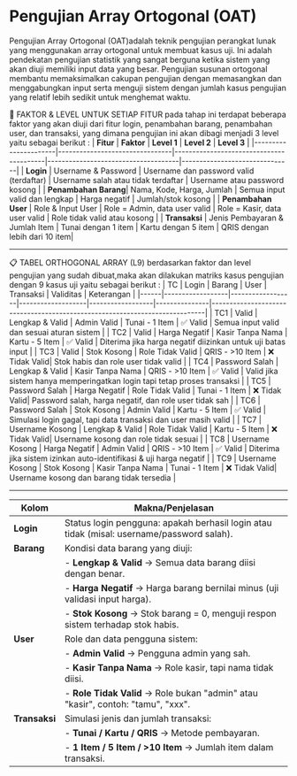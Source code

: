 # Pengujian Array Ortogonal (OAT) 
  Pengujian Array Ortogonal (OAT)adalah teknik pengujian perangkat lunak yang menggunakan array ortogonal untuk membuat kasus uji. Ini adalah pendekatan
  pengujian statistik yang sangat berguna ketika sistem yang akan diuji memiliki input data yang besar. Pengujian susunan ortogonal membantu memaksimalkan 
  cakupan pengujian dengan memasangkan dan menggabungkan input serta menguji sistem dengan
  jumlah kasus pengujian yang relatif lebih sedikit untuk menghemat waktu.
  
🧩 FAKTOR & LEVEL UNTUK SETIAP FITUR
   pada tahap ini terdapat beberapa faktor yang akan  diuji dari fitur login, penambahan barang, penambahan user, dan transaksi, yang dimana pengujian ini akan dibagi menjadi 3 level yaitu sebagai berikut :
| **Fitur**             | **Faktor**                     | **Level 1**                             | **Level 2**                         | **Level 3**                    |
|----------------------|--------------------------------|-----------------------------------------|-------------------------------------|-------------------------------|
| **Login**            | Username & Password            | Username dan password valid (terdaftar) | Username salah atau tidak terdaftar | Username atau password kosong |
| **Penambahan Barang**| Nama, Kode, Harga, Jumlah      | Semua input valid dan lengkap           | Harga negatif                       | Jumlah/stok kosong            |
| **Penambahan User**  | Role & Input User              | Role = Admin, data user valid           | Role = Kasir, data user valid       | Role tidak valid atau kosong  |
| **Transaksi**        | Jenis Pembayaran & Jumlah Item | Tunai dengan 1 item                     | Kartu dengan 5 item                 | QRIS dengan lebih dari 10 item|

---
📋 TABEL ORTHOGONAL ARRAY (L9)
berdasarkan faktor dan level pengujian yang sudah dibuat,maka akan dilakukan matriks kasus pengujian dengan 9 kasus uji yaitu sebagai berikut :
| TC   | Login           | Barang          | User             | Transaksi       | Validitas     | Keterangan                                                                 |
|------|------------------|------------------|-------------------|------------------|---------------|----------------------------------------------------------------------------|
| TC1  | Valid            | Lengkap & Valid  | Admin Valid       | Tunai - 1 Item   | ✅ Valid      | Semua input valid dan sesuai aturan sistem                                |
| TC2  | Valid            | Harga Negatif    | Kasir Tanpa Nama  | Kartu - 5 Item   | ✅ Valid      | Diterima jika harga negatif diizinkan untuk uji batas input               |
| TC3  | Valid            | Stok Kosong      | Role Tidak Valid  | QRIS - >10 Item  | ❌ Tidak Valid| Stok habis dan role user tidak valid                                      |
| TC4  | Password Salah   | Lengkap & Valid  | Kasir Tanpa Nama  | QRIS - >10 Item  | ✅ Valid      | Valid jika sistem hanya memperingatkan login tapi tetap proses transaksi  |
| TC5  | Password Salah   | Harga Negatif    | Role Tidak Valid  | Tunai - 1 Item   | ❌ Tidak Valid| Password salah, harga negatif, dan role user tidak sah                    |
| TC6  | Password Salah   | Stok Kosong      | Admin Valid       | Kartu - 5 Item   | ✅ Valid      | Simulasi login gagal, tapi data transaksi dan user masih valid            |
| TC7  | Username Kosong  | Lengkap & Valid  | Role Tidak Valid  | Kartu - 5 Item   | ❌ Tidak Valid| Username kosong dan role tidak sesuai                                     |
| TC8  | Username Kosong  | Harga Negatif    | Admin Valid       | QRIS - >10 Item  | ✅ Valid      | Diterima jika sistem izinkan auto-identifikasi & uji harga negatif        |
| TC9  | Username Kosong  | Stok Kosong      | Kasir Tanpa Nama  | Tunai - 1 Item   | ❌ Tidak Valid| Username kosong dan barang tidak tersedia                                 |

---

| Kolom        | Makna/Penjelasan                                                                 |
|--------------|-----------------------------------------------------------------------------------|
| **Login**    | Status login pengguna: apakah berhasil login atau tidak (misal: username/password salah). |
| **Barang**   | Kondisi data barang yang diuji:                                                  |
|              | - **Lengkap & Valid** → Semua data barang diisi dengan benar.                    |
|              | - **Harga Negatif** → Harga barang bernilai minus (uji validasi input harga).    |
|              | - **Stok Kosong** → Stok barang = 0, menguji respon sistem terhadap stok habis.   |
| **User**     | Role dan data pengguna sistem:                                                    |
|              | - **Admin Valid** → Pengguna admin yang sah.                                     |
|              | - **Kasir Tanpa Nama** → Role kasir, tapi nama tidak diisi.                      |
|              | - **Role Tidak Valid** → Role bukan "admin" atau "kasir", contoh: "tamu", "xxx". |
| **Transaksi**| Simulasi jenis dan jumlah transaksi:                                              |
|              | - **Tunai / Kartu / QRIS** → Metode pembayaran.                                  |
|              | - **1 Item / 5 Item / >10 Item** → Jumlah item dalam transaksi.
